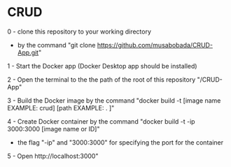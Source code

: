 # CRUD
0 - clone this repository to your working directory 
  - by the command "git clone https://github.com/musabobada/CRUD-App.git"

1 - Start the Docker app (Docker Desktop app should be installed) 
  
2 - Open the terminal to the the path of the root of this repository "/CRUD-App"
  
3 - Build the Docker image by the command "docker build -t [image name EXAMPLE: crud] [path EXAMPLE: . ]"

4 - Create Docker container by the command "docker build -t -ip 3000:3000 [image name or ID]"

- the flag "-ip" and "3000:3000" for specifying the port for the container

5 - Open http://localhost:3000"
